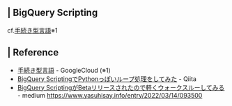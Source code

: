 ## | BigQuery Scripting

cf.[手続き型言語](https://cloud.google.com/bigquery/docs/reference/standard-sql/scripting)※1



## | Reference
+ [手続き型言語](https://cloud.google.com/bigquery/docs/reference/standard-sql/scripting) - GoogleCloud (※1)
+ [BigQuery ScriptingでPythonっぽいループ処理をしてみた](https://qiita.com/CraveOwl/items/5ffcf5edac238b165bbb) - Qiita
+ [BigQuery ScriptingがBetaリリースされたので軽くウォークスルーしてみる](https://medium.com/google-cloud-jp/bigquery-scripting%E3%81%8Cbeta%E3%83%AA%E3%83%AA%E3%83%BC%E3%82%B9%E3%81%95%E3%82%8C%E3%81%9F%E3%81%AE%E3%81%A7%E8%BB%BD%E3%81%8F%E3%82%A6%E3%82%A9%E3%83%BC%E3%82%AF%E3%82%B9%E3%83%AB%E3%83%BC%E3%81%97%E3%81%A6%E3%81%BF%E3%82%8B-1408bab2c026) - medium
https://www.yasuhisay.info/entry/2022/03/14/093500
